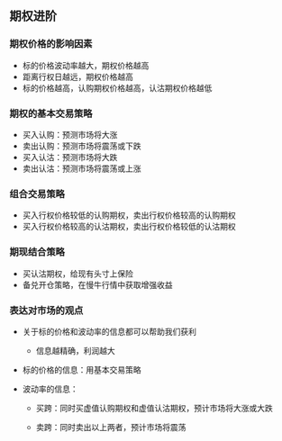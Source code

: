 ## 期权进阶

### 期权价格的影响因素

- 标的价格波动率越大，期权价格越高
- 距离行权日越远，期权价格越高
- 标的价格越高，认购期权价格越高，认沽期权价格越低

### 期权的基本交易策略

- 买入认购：预测市场将大涨
- 卖出认购：预测市场将震荡或下跌
- 买入认沽：预测市场将大跌
- 卖出认沽：预测市场将震荡或上涨

### 组合交易策略

- 买入行权价格较低的认购期权，卖出行权价格较高的认购期权
- 买入行权价格较高的认沽期权，卖出行权价格较低的认沽期权

### 期现结合策略

- 买认沽期权，给现有头寸上保险
- 备兑开仓策略，在慢牛行情中获取增强收益

### 表达对市场的观点

- 关于标的价格和波动率的信息都可以帮助我们获利

  - 信息越精确，利润越大

- 标的价格的信息：用基本交易策略

- 波动率的信息：

  - 买跨：同时买虚值认购期权和虚值认沽期权，预计市场将大涨或大跌

  - 卖跨：同时卖出以上两者，预计市场将震荡